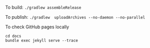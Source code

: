 To build: `./gradlew assembleRelease`

To publish: `./gradlew  uploadArchives --no-daemon --no-parallel`

To check GitHub pages locally
```
cd docs
bundle exec jekyll serve --trace
```
